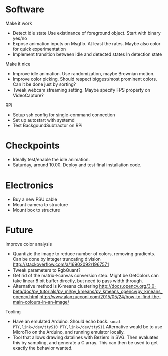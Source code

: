 
# Software

Make it work

* Detect idle state
Use existinance of foreground object.
Start with binary yes/no
* Expose animation inputs on Msgflo.
At least the rates. Maybe also color for quick experimentation
* Implement transition between idle and detected states
In detection state

Make it nice

* Improve idle animation.
Use randomization, maybe Brownian motion.
* Improve color picking.
Should respect biggest/most prominent colors.
Can it be done just by sorting?
* Tweak webcam streaming setting.
Maybe specify FPS property on VideoCapture?

RPi

* Setup ssh config for single-command connection
* Set up autostart with systemd
* Test BackgoundSubtractor on RPi

# Checkpoints

* Ideally test/enable the idle animation.
* Saturday, around 10.00. Deploy and test final installation code.

# Electronics

* Buy a new PSU cable
* Mount camera to structure
* Mount box to structure

# Future

Improve color analysis

* Quantizie the image to reduce number of colors, removing gradients. Can be done by integer truncating division
http://stackoverflow.com/a/16902092/1967571
* Tweak parameters to RgbQuant?
* Get rid of the matrix->canvas conversion step.
Might be GetColors can take linear 8 bit buffer directly, but need to pass width through.
* Alternative method is K-means clustering
http://docs.opencv.org/3.0-beta/doc/py_tutorials/py_ml/py_kmeans/py_kmeans_opencv/py_kmeans_opencv.html
http://www.alanzucconi.com/2015/05/24/how-to-find-the-main-colours-in-an-image/

Tooling

* Have an emulated Arduino. Should echo back.
`socat PTY,link=/dev/ttyS10 PTY,link=/dev/ttyS11`
Alternative would be to use MicroFlo on the Arduino, and running emulator locally.
* Tool that allows drawing datalines with Beziers in SVG.
Then evaluates this by sampling, and generate a C array.
This can then be used to get exactly the behavior wanted.
